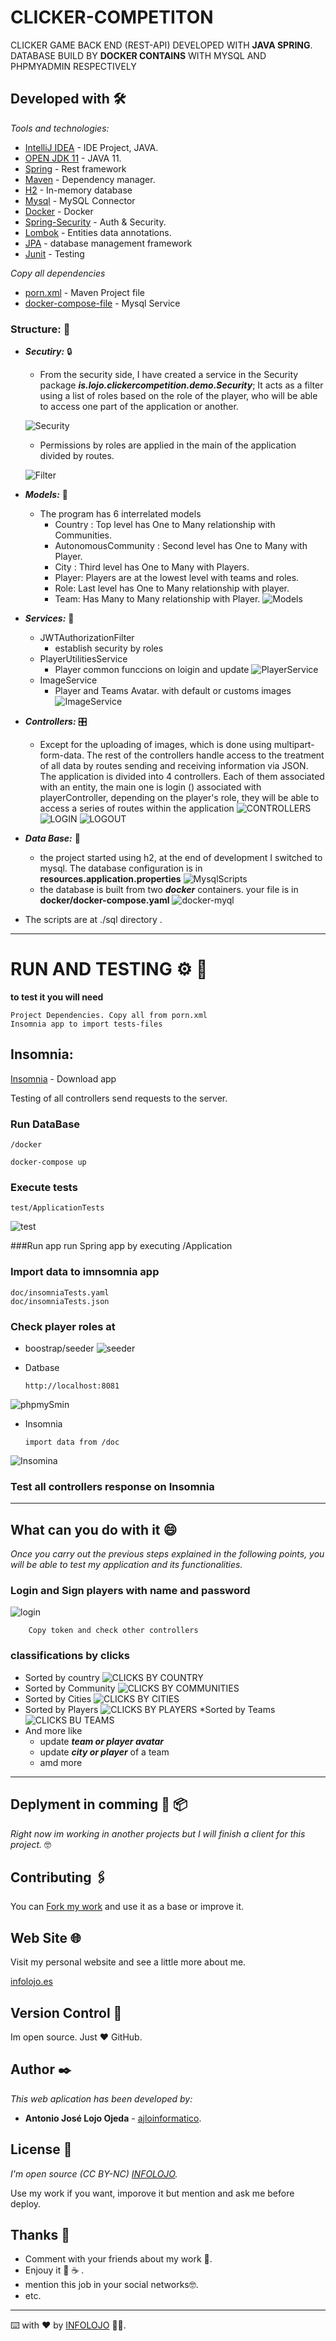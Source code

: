 # CLICKER-COMPETITON
CLICKER GAME BACK END (REST-API) DEVELOPED WITH **JAVA SPRING**. 
DATABASE BUILD BY **DOCKER CONTAINS** WITH MYSQL AND PHPMYADMIN RESPECTIVELY

## Developed with 🛠️

_Tools and technologies:_

* [IntelliJ IDEA](https://www.eclipse.org/) - IDE Project, JAVA.
* [OPEN JDK 11](https://openjdk.java.net/projects/jdk/11/) - JAVA 11.
* [Spring](https://mvnrepository.com/artifact/org.springframework.boot/spring-boot-starter-web) - Rest framework
* [Maven](https://mvnrepository.com/) - Dependency manager.
* [H2](https://mvnrepository.com/artifact/com.h2database/h2) - In-memory database
* [Mysql](https://mvnrepository.com/artifact/org.mariadb.jdbc/mariadb-java-client) - MySQL Connector
* [Docker](https://www.docker.com/) - Docker
* [Spring-Security](https://mvnrepository.com/artifact/org.springframework.security/spring-security-core) - Auth & Security.
* [Lombok](https://mvnrepository.com/artifact/org.projectlombok/lombok) - Entities data annotations.
* [JPA](https://mvnrepository.com/artifact/org.springframework.boot/spring-boot-starter-test) - database management framework 
* [Junit](https://mvnrepository.com/artifact/junit/junit/4.13) - Testing

_Copy all dependencies_
* [porn.xml](pom.xml) - Maven Project file
* [docker-compose-file](docker/docker-compose.yaml) - Mysql Service

### Structure: 🧱

* ***Secutiry:*** 🔒

    * From the security side, I have created a service in the Security package ***is.lojo.clickercompetition.demo.Security***;
    It acts as a filter using a list of roles based on the role of the player, who will be able to access one part of the application or another.
    
    ![Security](doc/img/permisos.png)
    
    * Permissions by roles are applied in the main of the application divided by routes.    
    
    ![Filter](doc/img/filtro.png)

* ***Models:*** 👤
    * The program has 6 interrelated models
        * Country : Top level has One to Many relationship with Communities.
        * AutonomousCommunity : Second level has One to Many with Player.
        * City : Third level has One to Many with Players.
        * Player: Players are at the lowest level with teams and roles.
        * Role: Last level has One to Many relationship with player.
        * Team: Has Many to Many relationship with Player.
    ![Models](doc/img/models.png)
          
* ***Services:*** 📡
    * JWTAuthorizationFilter
        * establish security by roles
    * PlayerUtilitiesService
        * Player common funccions on loigin and update
    ![PlayerService](doc/img/player-service.png)
    * ImageService 
        * Player and Teams Avatar. with default or customs images
    ![ImageService](doc/img/image-service.png)
    
* ***Controllers:*** 🎛️
  * Except for the uploading of images, which is done using multipart-form-data. The rest of the controllers 
    handle access to the treatment of all data by routes sending and receiving information via JSON. The application 
    is divided into 4 controllers. Each of them associated with an entity, the main one is login () associated with 
    playerController, depending on the player's role, they will be able to access a series of routes within the application
    ![CONTROLLERS](doc/img/controllers.png)
    ![LOGIN](doc/img/log-in)
    ![LOGOUT](doc/img/log-out.png)

* ***Data Base:*** 📁
    * the project started using h2, at the end of development I switched to mysql. The database configuration 
      is in **resources.application.properties**
    ![MysqlScripts](doc/img/application-properties.png)
    * the database is built from two ***docker*** containers. your file is in **docker/docker-compose.yaml**
    ![docker-myql](doc/img/docker-mysql.png)
* The scripts are at ./sql directory .

---

# RUN AND TESTING ⚙️ 🔧

__to test it you will need__ 
    
    Project Dependencies. Copy all from porn.xml
    Insomnia app to import tests-files 



## Insomnia:

[Insomnia](https://insomnia.rest/) - Download app

Testing of all controllers send requests to the server.

### Run DataBase
    /docker
```
docker-compose up
```
    

### Execute tests 
    test/ApplicationTests
![test](doc/img/test.png)

###Run app
    run Spring app by executing /Application

### Import data to imnsomnia app
    doc/insomniaTests.yaml
    doc/insomniaTests.json

### Check player roles at
* boostrap/seeder
![seeder](doc/img/seeder.png)
  
* Datbase 
    ```
    http://localhost:8081
    ```
![phpmySmin](doc/img/phpmyadmin.png)

* Insomnia
    ```
    import data from /doc
    ```
![Insomina](doc/img/insomnia.png)

### Test all controllers response on Insomnia

---
## What can you do with it 😄

_Once you carry out the previous steps explained in the following points, you will be able to test my application and its functionalities._

### Login and Sign players with name and password
![login](doc/img/login.png)
```
    Copy token and check other controllers
```
### classifications by clicks
* Sorted by country
![CLICKS BY COUNTRY](doc/img/orderbyclicks.png)
* Sorted by Community
![CLICKS BY COMMUNITIES](doc/img/communityOrderedClicks.png)
* Sorted by Cities
![CLICKS BY CITIES](doc/img/citiesOrderedClicks.png)
* Sorted by Players
![CLICKS BY PLAYERS](doc/img/playersorderbyclicks.png)
*Sorted by Teams
![CLICKS BU TEAMS](doc/img/teamsClicksOrder.png)
* And more like
    * update ***team or player avatar***
    * update ***city or player*** of a team
    * amd more
---


## Deplyment in comming 🚀 📦

_Right now im working in another projects but I will finish a client for this project._ 🤓


## Contributing 🖇️

You can [Fork my work](https://github.com/ajloinformatico) and use it as a base or improve it.

## Web Site 🌐

Visit my personal website and see a little more about me.

[infolojo.es](https://www.infolojo.es)

## Version Control 📌

Im open source. Just ❤️ GitHub.

## Author ✒️

_This web aplication has been developed by:_

* **Antonio José Lojo Ojeda** -  [ajloinformatico](https://github.com/ajloinformatico).


## License 📄
_I'm open source (CC BY-NC) [INFOLOJO](https://www.infolojo.es)._

Use my work if you want, imporove it but mention and ask me before deploy.



## Thanks 🎁

* Comment with your friends about my work 📢.
* Enjouy it 🍺  ☕ .
* mention this job in your social networks🤓.
* etc.

---
⌨️ with ❤️ by [INFOLOJO](https://www.infolojo.es) 🧑‍💻.